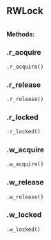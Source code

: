 #


## RWLock
```python 

```




**Methods:**


### .r_acquire
```python
.r_acquire()
```


### .r_release
```python
.r_release()
```


### .r_locked
```python
.r_locked()
```


### .w_acquire
```python
.w_acquire()
```


### .w_release
```python
.w_release()
```


### .w_locked
```python
.w_locked()
```

